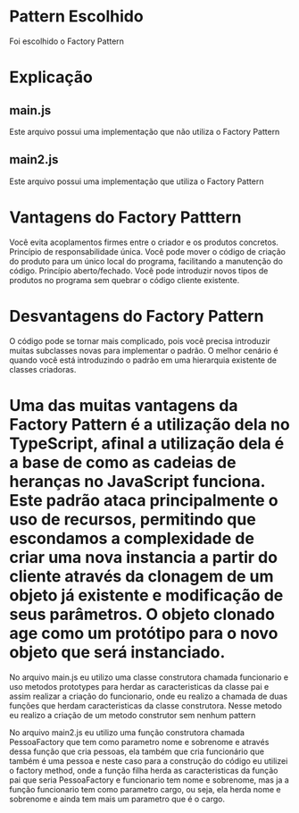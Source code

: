 # Pattern Escolhido
Foi escolhido o Factory Pattern

# Explicação
## main.js
Este arquivo possui uma implementação que não utiliza o Factory Pattern

## main2.js
Este arquivo possui uma implementação que utiliza o Factory Pattern

# Vantagens do Factory Patttern
Você evita acoplamentos firmes entre o criador e os produtos concretos.
Princípio de responsabilidade única. Você pode mover o código de criação do produto para um único local do programa, facilitando a manutenção do código.
Princípio aberto/fechado. Você pode introduzir novos tipos de produtos no programa sem quebrar o código cliente existente.

# Desvantagens do Factory Pattern
O código pode se tornar mais complicado, pois você precisa introduzir muitas subclasses novas para implementar o padrão. O melhor cenário é quando você está introduzindo o padrão em uma hierarquia existente de classes criadoras.

# Uma das muitas vantagens da Factory Pattern é a utilização dela no TypeScript, afinal a utilização dela é a base de como as cadeias de heranças no JavaScript funciona. Este padrão ataca principalmente o uso de recursos, permitindo que escondamos a complexidade de criar uma nova instancia a partir do cliente através da clonagem de um objeto já existente e modificação de seus parâmetros. O objeto clonado age como um protótipo para o novo objeto que será instanciado.

No arquivo main.js eu utilizo uma classe construtora chamada funcionario e uso metodos prototypes para herdar as caracteristicas da classe pai e assim realizar a criação do funcionario, onde eu realizo a chamada de duas funções que herdam caracteristicas da classe construtora. Nesse metodo eu realizo a criação de um metodo construtor sem nenhum pattern

No arquivo main2.js eu utilizo uma função construtora chamada PessoaFactory que tem como parametro nome e sobrenome e através dessa função que cria pessoas, ela também que cria funcionário que também é uma pessoa e neste caso para a construção do código eu utilizei o factory method, onde a função filha herda as caracteristicas da função pai que seria PessoaFactory e funcionario tem nome e sobrenome, mas ja a função funcionario tem como parametro cargo, ou seja, ela herda nome e sobrenome e ainda tem mais um parametro que é o cargo.
